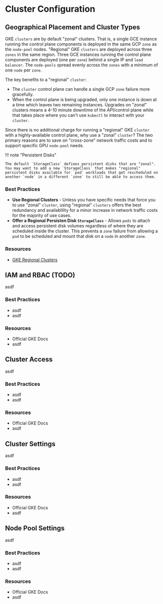 # Cluster Configuration

## Geographical Placement and Cluster Types

GKE `clusters` are by default "zonal" clusters.  That is, a single GCE instance running the control plane components is deployed in the same GCP `zone` as the `node-pool` nodes.  "Regional" GKE `clusters` are deployed across three `zones` in the same region.  Three GCE instances running the control plane components are deployed (one per `zone`) behind a single IP and `load balancer`. The `node-pools` spread evenly across the `zones` with a minimum of one `node` per `zone`.

The key benefits to a "regional" `cluster`:

* The `cluster` control plane can handle a single GCP `zone` failure more gracefully.
* When the control plane is being upgraded, only one instance is down at a time which leaves two remaining instances.  Upgrades on "zonal" clusters means a 4-10 minute downtime of the API/control plane while that takes place where you can't use `kubectl` to interact with your `cluster`.

Since there is no additional charge for running a "regional" GKE `cluster` with a highly-available control plane, why use a "zonal" `cluster`?  The two primary reasons are to save on "cross-zone" network traffic costs and to support specific GPU `node-pool` needs.

!!! note "Persistent Disks"

    The default `StorageClass` defines persistent disks that are "zonal".  You may want to add a new `StorageClass` that makes "regional" persistent disks available for `pod` workloads that get rescheduled on another `node` in a different `zone` to still be able to access them.

### Best Practices

* **Use Regional Clusters** - Unless you have specific needs that force you to use "zonal" `cluster`, using "regional" `clusters` offers the best redundancy and availablility for a minor increase in network traffic costs for the majority of use cases.
* **Offer a Regional Persisten Disk `StorageClass`** - Allows `pods` to attach and access persistent disk volumes regardless of where they are scheduled inside the cluster.  This prevents a `zone` failure from allowing a `pod` to be scheduled and mount that disk on a `node` in another `zone`.

### Resources

* [GKE Regional Clusters](https://cloud.google.com/kubernetes-engine/docs/concepts/regional-clusters)

## IAM and RBAC (TODO)

asdf

### Best Practices

* asdf
* asdf

### Resources

* Official GKE Docs
* asdf

## Cluster Access

asdf

### Best Practices

* asdf
* asdf

### Resources

* Official GKE Docs
* asdf

## Cluster Settings

asdf

### Best Practices

* asdf
* asdf

### Resources

* Official GKE Docs
* asdf

## Node Pool Settings

asdf

### Best Practices

* asdf
* asdf

### Resources

* Official GKE Docs
* asdf

